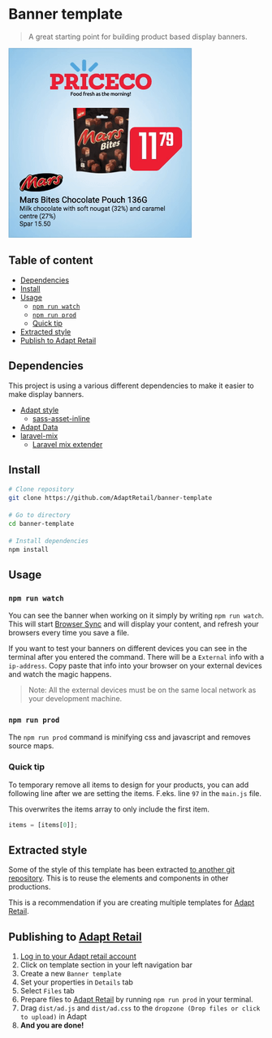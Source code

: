 # Banner template
> A great starting point for building product based display banners.

![Demo of banner template](assets/banner_preview.gif)

## Table of content
- [Dependencies](#dependencies)
- [Install](#install)
- [Usage](#usage)
    - [`npm run watch`](#npm-run-watch)
    - [`npm run prod`](#npm-run-prod)
    - [Quick tip](#quick-tip)
- [Extracted style](#extracted-style)
- [Publish to Adapt Retail](#publish)


<a href="dependencies"></a>
## Dependencies

This project is using a various different dependencies to make it easier to make display banners.

- [ Adapt style ](https://github.com/AdaptRetail/banner-style)
    - [sass-asset-inline](https://github.com/LasseHaslev/sass-asset-inliner)
- [ Adapt Data ](https://github.com/AdaptRetail/banner-data)
- [laravel-mix](https://github.com/JeffreyWay/laravel-mix)
    - [ Laravel mix extender ](https://github.com/AdaptRetail/adapt-mix-extender)

<a href="install"></a>
## Install

```bash
# Clone repository
git clone https://github.com/AdaptRetail/banner-template

# Go to directory
cd banner-template

# Install dependencies
npm install 
```

<a href="usage"></a>
## Usage

<a href="npm-run-watch"></a>
### `npm run watch`
You can see the banner when working on it simply by writing `npm run watch`.
This will start [Browser Sync](https://www.browsersync.io/) and will display your content, and refresh your browsers every time you save a file.

If you want to test your banners on different devices you can see in the terminal after you entered the command.
There will be a `External` info with a `ip-address`. 
Copy paste that info into your browser on your external devices and watch the magic happens.

> Note: All the external devices must be on the same local network as your development machine.

<a href="npm-run-prod"></a>
### `npm run prod`
The `npm run prod` command is minifying css and javascript and removes source maps.
<!-- The prod command will also change `AdaptData` to `LightAdaptData`. -->

<a href="quick-tip"></a>
### Quick tip

To temporary remove all items to design for your products, you can add following line after we are setting the items.
F.eks. line `97` in the `main.js` file.

This overwrites the items array to only include the first item.

```js
items = [items[0]];
```

<a href="extracted-style"></a>
## Extracted style

Some of the style of this template has been extracted [to another git repository](https://github.com/AdaptRetail/priceco-style).
This is to reuse the elements and components in other productions.

This is a recommendation if you are creating multiple templates for [Adapt Retail](https://adaptretail.com).

<a href="publish"></a>
## Publishing to [Adapt Retail](https://adaptretail.com)

1. [Log in to your Adapt retail account](https://app.adaptretail.com/signup_login.php?task=login)
1. Click on template section in your left navigation bar
1. Create a new `Banner template`
1. Set your properties in `Details` tab
1. Select `Files` tab
1. Prepare files to [Adapt Retail](https://adaptretail.com) by running `npm run prod` in your terminal.
1. Drag `dist/ad.js` and `dist/ad.css` to the `dropzone (Drop files or click to upload)` in Adapt
1. **And you are done!**
